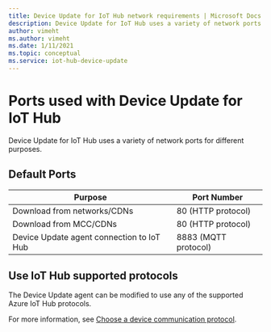 ```yaml
---
title: Device Update for IoT Hub network requirements | Microsoft Docs
description: Device Update for IoT Hub uses a variety of network ports for different purposes.
author: vimeht
ms.author: vimeht
ms.date: 1/11/2021
ms.topic: conceptual
ms.service: iot-hub-device-update
---
```


# Ports used with Device Update for IoT Hub

Device Update for IoT Hub uses a variety of network ports for different purposes.

## Default Ports

Purpose|Port Number |
---|---
Download from networks/CDNs  | 80 (HTTP protocol)
Download from MCC/CDNs | 80 (HTTP protocol)
Device Update agent connection to IoT Hub  | 8883 (MQTT protocol)

## Use IoT Hub supported protocols

The Device Update agent can be modified to use any of the supported Azure IoT Hub protocols.

For more information, see [Choose a device communication protocol](../iot-hub/iot-hub-devguide-protocols.md).
